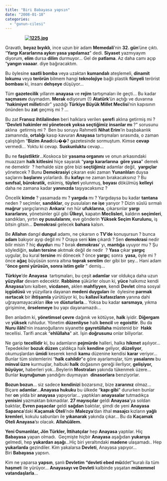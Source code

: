 ```yaml
---
title: "Biri Babayasa yapsın"
date: "2008-01-18"
categories: 
  - "gunun-cilesi"
---
```


                **[![1225.jpg](/uploads/2008/01/1225.jpg)](/uploads/2008/01/1225.jpg "1225.jpg")**

Gravatlı, **beyaz bıyıklı**, ince uzun bir adam **Memedali**’nin **32\. gün**’üne çıktı. “**Yargı Kararlarına aykırı yasa yapılamaz**" dedi. **Siyaset** yazmıyayım diyorum, **elim** dursa **dilim** durmuyor… Gel de **patlama**. Az daha camı açıp “**yangın vaaaar**. diye bağıracaktım.

Bu öylesine **saatli bomba** veya uzaktan **kumandalı** ateşlemeli, **dinamit lokumu** veya **terörün** bilmem hangi **teknolojiye** bağlı plastik **fünyeli** terörist **bombası** ki, insanı **dehşeye** düşüyor…

Tüm **gazetecilik** yıllarım **anayasa** ve **rejim** tartışmaları ile geçti… Bu kadar **saçmasını** duymadım. **Merak** ediyorum (!) **Atatürk**’ün açtığı ve duvarına “**hakimiyet millet**indir" yazdığı **Türkiye Büyük Millet Meclisi**’nin kapısının önünden bu **zat** geçmiş mi ? …

Bu zat **Fransız ihtilalinden** beri halklara verilen **şerefi** aklına getirmiş mi ? “**Devleti hakimler mi yönetecek yoksa seçtiğimiz insanlar mı** ?" sorusunu aklına  getirmiş mi ?  Ben bu soruyu Rahmetli **Nihat Erim**’in başbakanlık zamanında, **ortalığı** kasıp kavuran **Anayasa** tartışmaları sırasında, o zaman çalıştığım “**Bizim Anad**olu��? gazetesinde sormuştum. Kimse **cevap** vermedi… Yoktu ki cevap. **Suskunluktu** cevap...

Bu ne **faşistliktir**…Koskoca bir **yasama organını** ve onun arkasındaki muazzam **halk kitlesini** hiçe sayarak “**yargı kararlarına  göre yasa**" demek ne demektir  ? herhalde size göre bizi **seçtiğimiz** adamlar değil,  **yargıçlar** yönetecek ? Bunu **Demokrasiyi** çıkaran eski zaman **Yunanlıları** duysa saçlarını **başlarını** yolarlardı. Bu **kafayı** ne zaman bırakacaksınız ? Bu **sınıfsal, bürokratik,** eskimiş, **tüyleri** yolunmuş, **boyası** dökülmüş **kelleyi** daha ne zamana kadar **yanınızda** taşıyacaksınız ?

Öncelik **kimde** ? yasamada mı ? **yargıda** mı ? Yargıdaysa bu kadar **tantana** neden ? seçimler, **sandıklar**, oy pusulaları **ne işe** yarıyor ? Dizin süslü sırmalı **mağrur** yargıçlarınızı **Ankara**’ nın hür **ufuklarına**, çıkarsınlar **yargı kararlarını**, yönetsinler gül gibi **Ülkeyi,** kapatın **Meclisleri,** kaldırın **seçimleri**, sandıkları, yırtın **oy pusulalarını**, eve gönderin **Yüksek Seçim Kurulunu,** iş bitsin gitsin… **Demokrasi** gelecek **bahara** kalsın.

Be **Allahın** dangıl **dungul** adamı, ne çıkarsın o **TV’de** konuşursun ? bunca **adam** bakıyor ayıp değil mi ? Oraya seni **kim** çıkardı ? Sen **demokrasi** nedir bilir misin ? hiç **duydu**n mu ? bırak **demokrası**’ yı, **mantığa** uyuyor mu ? Şu söylediğin, **suları tersine** akıtmak değil de nedir  ? **Yasa** çıkar **yargıç** uygular, bu kural **tersine** mi dönecek ? önce **yargı**ç sonra  **yasa,** öyle mi ? önce **ağaç** büyüsün sonra altına **toprak serelim** der gibi bir şey… Hani adam “**önce gemi yürüsün, sonra istim gelir** " demiş…

**Türkiye**’de **Anayasa**  tartışmaları, bu çeşit **adamlar** var oldukça daha uzun **yüzyıllar** devam edecektir. **Rabbime** şükürler olsun ki, **yüce** halkımız kendi **Anayasa**’sını kalben, **vicdanen,** aklen **mahfiyyen**, kendi **Devlet** olma sosyal **içgüdüsü** ve yüzyıllara dayanan **medeni duyguları** ile  öylesine **parmak ısırtacak** bir **ihtişamla** yürütüyor ki, bu **kallavî kafasızların** yanına dahi uğrayamayacakları **ilke** ve **düsturlarla**… Yoksa bu kadar **sarsmaya**, yıkma girişimine, **örselemeye** bu yapı dayanamazdı…

Ben anladım ki, **yönetimsel çevre** dağınık ve kötüyse, **halk** iyidir. **Diğergam** ve **yüksek** ruhludur. Yönetim **düzenliyse** halk **bencil** ve **egoisttir**. Bu da **Nuru ilâhî**’nin insanoğullarını siyanette **gayretûllaha** müstenid bir  **Hakk** tecellisi. Tarifi ancak “**ehlûllaha**" ait. İşin **doğrusunu** onlar biliyorlar.

Ne garip **tecellidir** ki, bu adamların **pejmürde** halleri, halka **hikmet** aşılıyor… Tepedekiler **bozuk düzen** çaldıkça halk **kendine** geliyor, **düzeliyor**, okumuşlardan **ümidi** keserek kendi **kamu** düzenine kendisi **karar** veriyor… Bunlar tüm sistemlerini “**halk cahildir**"e göre ayarlamışlar, tüm **yasalarını** bu **minval üzre** kurmuşlar, halbuki **halk** doğasının gereği ilerliyor, **gelişiyor, büyüyor,** haberleri yok…Beylerin **Mostraları** yakında tükenmek üzere… Bunlar **kuyruğunun** yandığını duymayan  **dinasorlara** benziyorlar.

**Bozun bozun**… siz sadece **kendinizi** bozarsınız, bize **zararınız** olmaz…Biçare **adamlar**…**Anayasa hukuku** bu ülkede “**kapı gibi**" dururken bunlar her **on** yılda bir **anayasa** yapıyorlar… yaptıkları **anayasalar** tutmadıkça **yenisini** yazmaktan bıkmadılar. **27 mayısçılar** geldi **Anayasa**’ya soldan baktılar, **Evren paşacılar** geldi **sağdan** baktılar, şimdi de yeni **Anayasa** **Sapanca**’daki **Kaçamak Oteli**’nde **Malezya**’dan ithal **masajcı** kızların **yağlı kremleri**, kokulu sabunları ile **yıkanarak** yakında çıkar… Bu da **Kaçamak Oteli Anayasa**’sı olacak. **Allahüâlem.**

**Yeni Osmanlılar, Jön Türkler, İttihatçılar** hep **Anayasa** yaptılar. Hiç **Babayasa** yapan olmadı.  Geçmişte hiçbir **Anayasa** aşağıdan **yukarıya** gelmedi, hep **yukardan aşağı**…Hiç biri yeraltındaki **madene** ulaşamadı.. Hep **yukarlarda** gezindiler. Kim yakalarsa **Devleti**, Anayasa yapıyor… Biri **Babayasa** yapsın.

Kim ne yaparsa **yapsın**, şanlı **Devletim “devleti ebed mü**ddet"kuralı ila tüm **haşmet**i ile yürüyor… **Anayasayı ve Devleti** kalbinde yaşatan **mükemmel vatandaşlarla**…
